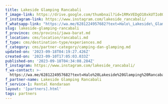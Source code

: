 ```yaml
---
title: Lakeside Glamping Rancabali
f_image-link: https://drive.google.com/thumbnail?id=1RMxVEDgO10xkUTIo8Qp-Jm6nk6Gv37M0
f_instagram-link: https://www.instagram.com/lakeside_rancabali/
f_whatsapp-link: "https://wa.me/6281224957682?text=Halo\_Lakeside\_Glamping\_Rancabali%20,\_saya\_dapat\_info\_dari\_@loocale.id\_dan\_punya\_pertanyaan"
slug: lakeside-glamping-rancabali
f_province: cms/provinsi/jawa-barat.md
f_location: cms/location/rancabali.md
f_type: cms/destination-type/experiences.md
f_category: cms/partner-category/camping-dan-glamping.md
updated-on: '2023-09-18T04:19:27.426Z'
created-on: '2023-09-10T17:05:03.033Z'
published-on: '2023-09-18T04:34:08.284Z'
f_instagram: https://www.instagram.com/lakeside_rancabali/
f_wa-contact: >-
  https://wa.me/6281224957682?text=Halo%20Lakeside%20Glamping%20Rancabali%20,%20saya%20dapat%20info%20darI%20@loocale.id%20dan%20punya%20pertanyaan
f_partner-name: Lakeside Glamping Rancabali
f_service-1: Rental Kendaraan
layout: '[partners].html'
tags: partners
---
```



